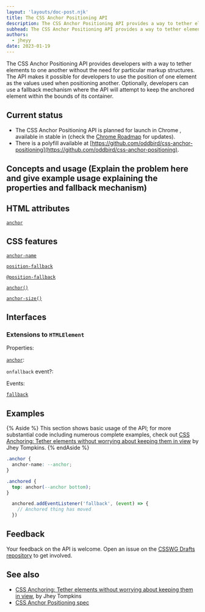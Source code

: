 ```yaml
---
layout: 'layouts/doc-post.njk'
title: The CSS Anchor Positioning API
description: The CSS Anchor Positioning API provides a way to tether elements to one another whilst optionally being mindful of container bounds.
subhead: The CSS Anchor Positioning API provides a way to tether elements to one another whilst optionally being mindful of container bounds.
authors:
  - jheyy
date: 2023-01-19
---
```


The CSS Anchor Positioning API provides developers with a way to tether elements to one another without the need for particular markup structures. The API makes it possible for developers to use the position of one element as the values used when positioning another. Optionally, developers can use a fallback mechanism where the API will attempt to keep the anchored element within the bounds of its container.

## Current status

* The CSS Anchor Positioning API is planned for launch in Chrome <TBD>, available in stable in <TBD> (check the [Chrome Roadmap](https://chromestatus.com/roadmap) for updates).
* There is a polyfill available at [https://github.com/oddbird/css-anchor-positioning](https://github.com/oddbird/css-anchor-positioning).

## Concepts and usage (Explain the problem here and give example usage explaining the properties and fallback mechanism)


## HTML attributes
<!-- Check on the anchor attribute usage -->

[`anchor`](/docs/web-platform/popover-api/popover-attribute)

## CSS features

[`anchor-name`](/docs/web-platform/popover-api/backdrop-pseudo-element)

[`position-fallback`](/docs/web-platform/popover-api/backdrop-pseudo-element)

[`@position-fallback`](/docs/web-platform/popover-api/open-pseudo-class)

[`anchor()`](/docs/web-platform/popover-api/open-pseudo-class)

[`anchor-size()`](/docs/web-platform/popover-api/open-pseudo-class)


## Interfaces

### Extensions to `HTMLElement`

Properties:

[`anchor`](/docs/web-platform/popover-api/popover-property):

`onfallback` event?:

Events:

[`fallback`](/docs/web-platform/popover-api/beforetoggle-event)

## Examples

{% Aside %}
This section shows basic usage of the API; for more substantial code including numerous complete examples, check out [CSS Anchoring: Tether elements without worrying about keeping them in view](/blog/pop-ups-theyre-making-a-resurgence/) by Jhey Tompkins.
{% endAside %}

<!-- How to anchor -->

```css
.anchor {
  anchor-name: --anchor;
}

.anchored {
  top: anchor(--anchor bottom);
}
```

<!-- Show position-fallback usage -->


<!-- Will we have some form of position-fallback detection event? -->

```js
  anchored.addEventListener('fallback', (event) => {
    // Anchored thing has moved
  })
```

## Feedback

Your feedback on the API is welcome. Open an issue on the [CSSWG Drafts repository](https://github.com/w3c/csswg-drafts/labels/css-anchor-1) to get involved. 

## See also

* [CSS Anchoring: Tether elements without worrying about keeping them in view](/blog/pop-ups-theyre-making-a-resurgence/), by Jhey Tompkins
* [CSS Anchor Positioning spec](https://drafts.csswg.org/css-anchor-1/)